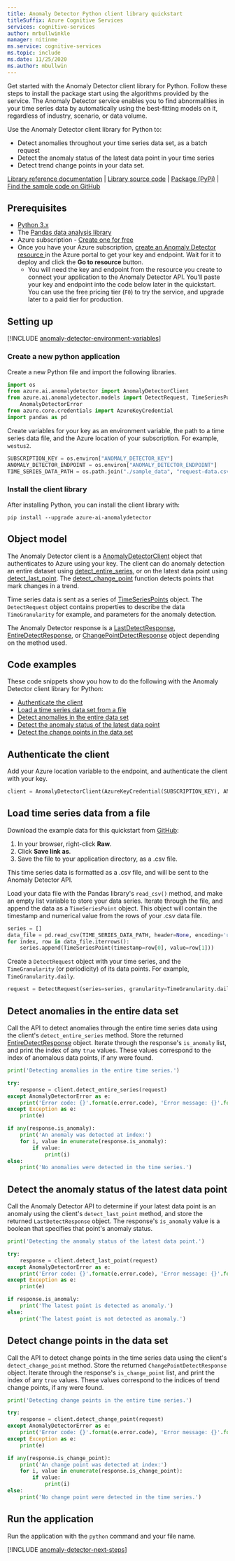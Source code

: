 ```yaml
---
title: Anomaly Detector Python client library quickstart
titleSuffix: Azure Cognitive Services
services: cognitive-services
author: mrbullwinkle
manager: nitinme
ms.service: cognitive-services
ms.topic: include
ms.date: 11/25/2020
ms.author: mbullwin
---
```


Get started with the Anomaly Detector client library for Python. Follow these steps to install the package start using the algorithms provided by the service. The Anomaly Detector service enables you to find abnormalities in your time series data by automatically using the best-fitting models on it, regardless of industry, scenario, or data volume.

Use the Anomaly Detector client library for Python to:

* Detect anomalies throughout your time series data set, as a batch request
* Detect the anomaly status of the latest data point in your time series
* Detect trend change points in your data set.

[Library reference documentation](https://go.microsoft.com/fwlink/?linkid=2090370) | [Library source code](https://github.com/Azure/azure-sdk-for-python/tree/master/sdk/cognitiveservices/azure-cognitiveservices-anomalydetector) | [Package (PyPi)](https://pypi.org/project/azure-ai-anomalydetector/) | [Find the sample code on GitHub](https://github.com/Azure/azure-sdk-for-python/tree/master/sdk/anomalydetector/azure-ai-anomalydetector/samples)

## Prerequisites

* [Python 3.x](https://www.python.org/)
* The [Pandas data analysis library](https://pandas.pydata.org/)
* Azure subscription - [Create one for free](https://azure.microsoft.com/free/cognitive-services)
* Once you have your Azure subscription, <a href="https://ms.portal.azure.com/#create/Microsoft.CognitiveServicesAnomalyDetector"  title="Create an Anomaly Detector resource"  target="_blank">create an Anomaly Detector resource </a> in the Azure portal to get your key and endpoint. Wait for it to deploy and click the **Go to resource** button.
    * You will need the key and endpoint from the resource you create to connect your application to the Anomaly Detector API. You'll paste your key and endpoint into the code below later in the quickstart.
    You can use the free pricing tier (`F0`) to try the service, and upgrade later to a paid tier for production.


## Setting up

[!INCLUDE [anomaly-detector-environment-variables](../environment-variables.md)]

### Create a new python application

 Create a new Python file and import the following libraries.

```python
import os
from azure.ai.anomalydetector import AnomalyDetectorClient
from azure.ai.anomalydetector.models import DetectRequest, TimeSeriesPoint, TimeGranularity, \
    AnomalyDetectorError
from azure.core.credentials import AzureKeyCredential
import pandas as pd
```

Create variables for your key as an environment variable, the path to a time series data file, and the Azure location of your subscription. For example, `westus2`.

```python
SUBSCRIPTION_KEY = os.environ["ANOMALY_DETECTOR_KEY"]
ANOMALY_DETECTOR_ENDPOINT = os.environ["ANOMALY_DETECTOR_ENDPOINT"]
TIME_SERIES_DATA_PATH = os.path.join("./sample_data", "request-data.csv")
```

### Install the client library

After installing Python, you can install the client library with:

```console
pip install --upgrade azure-ai-anomalydetector
```

## Object model

The Anomaly Detector client is a [AnomalyDetectorClient](https://github.com/Azure/azure-sdk-for-python/blob/0b8622dc249969c2f01c5d7146bd0bb36bb106dd/sdk/cognitiveservices/azure-cognitiveservices-anomalydetector/azure/cognitiveservices/anomalydetector/_anomaly_detector_client.py) object that authenticates to Azure using your key. The client can do anomaly detection an entire dataset using [detect_entire_series](https://github.com/Azure/azure-sdk-for-python/blob/bf9d44f2a50aea46a59c4cb83ccfccaff5e2b218/sdk/anomalydetector/azure-ai-anomalydetector/azure/ai/anomalydetector/operations/_anomaly_detector_client_operations.py#L26), or on the latest data point using [detect_last_point](https://github.com/Azure/azure-sdk-for-python/blob/bf9d44f2a50aea46a59c4cb83ccfccaff5e2b218/sdk/anomalydetector/azure-ai-anomalydetector/azure/ai/anomalydetector/operations/_anomaly_detector_client_operations.py#L87). The [detect_change_point](https://github.com/Azure/azure-sdk-for-python/blob/bf9d44f2a50aea46a59c4cb83ccfccaff5e2b218/sdk/anomalydetector/azure-ai-anomalydetector/azure/ai/anomalydetector/aio/operations_async/_anomaly_detector_client_operations_async.py#L142) function detects points that mark changes in a trend.

Time series data is sent as a series of [TimeSeriesPoints](https://github.com/Azure/azure-sdk-for-python/blob/bf9d44f2a50aea46a59c4cb83ccfccaff5e2b218/sdk/anomalydetector/azure-ai-anomalydetector/azure/ai/anomalydetector/models/_models_py3.py#L370) object. The `DetectRequest` object contains properties to describe the data `TimeGranularity` for example, and parameters for the anomaly detection.

The Anomaly Detector response is a [LastDetectResponse](/python/api/azure-cognitiveservices-anomalydetector/azure.cognitiveservices.anomalydetector.models.lastdetectresponse), [EntireDetectResponse](/python/api/azure-cognitiveservices-anomalydetector/azure.cognitiveservices.anomalydetector.models.entiredetectresponse), or [ChangePointDetectResponse](https://github.com/Azure/azure-sdk-for-python/blob/bf9d44f2a50aea46a59c4cb83ccfccaff5e2b218/sdk/anomalydetector/azure-ai-anomalydetector/azure/ai/anomalydetector/models/_models_py3.py#L107) object depending on the method used.

## Code examples

These code snippets show you how to do the following with the Anomaly Detector client library for Python:

* [Authenticate the client](#authenticate-the-client)
* [Load a time series data set from a file](#load-time-series-data-from-a-file)
* [Detect anomalies in the entire data set](#detect-anomalies-in-the-entire-data-set)
* [Detect the anomaly status of the latest data point](#detect-the-anomaly-status-of-the-latest-data-point)
* [Detect the change points in the data set](#detect-change-points-in-the-data-set)

## Authenticate the client

Add your Azure location variable to the endpoint, and authenticate the client with your key.

```python
client = AnomalyDetectorClient(AzureKeyCredential(SUBSCRIPTION_KEY), ANOMALY_DETECTOR_ENDPOINT)
```

## Load time series data from a file

Download the example data for this quickstart from [GitHub](https://github.com/Azure-Samples/AnomalyDetector/blob/master/example-data/request-data.csv):
1. In your browser, right-click **Raw**.
2. Click **Save link as**.
3. Save the file to your application directory, as a .csv file.

This time series data is formatted as a .csv file, and will be sent to the Anomaly Detector API.

Load your data file with the Pandas library's `read_csv()` method, and make an empty list variable to store your data series. Iterate through the file, and append the data as a `TimeSeriesPoint` object. This object will contain the timestamp and numerical value from the rows of your .csv data file.

```python
series = []
data_file = pd.read_csv(TIME_SERIES_DATA_PATH, header=None, encoding='utf-8', date_parser=[0])
for index, row in data_file.iterrows():
    series.append(TimeSeriesPoint(timestamp=row[0], value=row[1]))
```

Create a `DetectRequest` object with your time series, and the `TimeGranularity` (or periodicity) of its data points. For example, `TimeGranularity.daily`.

```python
request = DetectRequest(series=series, granularity=TimeGranularity.daily)
```

## Detect anomalies in the entire data set

Call the API to detect anomalies through the entire time series data using the client's `detect_entire_series` method. Store the returned [EntireDetectResponse](/python/api/azure-cognitiveservices-anomalydetector/azure.cognitiveservices.anomalydetector.models.entiredetectresponse) object. Iterate through the response's `is_anomaly` list, and print the index of any `true` values. These values correspond to the index of anomalous data points, if any were found.

```python
print('Detecting anomalies in the entire time series.')

try:
    response = client.detect_entire_series(request)
except AnomalyDetectorError as e:
    print('Error code: {}'.format(e.error.code), 'Error message: {}'.format(e.error.message))
except Exception as e:
    print(e)

if any(response.is_anomaly):
    print('An anomaly was detected at index:')
    for i, value in enumerate(response.is_anomaly):
        if value:
            print(i)
else:
    print('No anomalies were detected in the time series.')
```

## Detect the anomaly status of the latest data point

Call the Anomaly Detector API to determine if your latest data point is an anomaly using the client's `detect_last_point` method, and store the returned `LastDetectResponse` object. The response's `is_anomaly` value is a boolean that specifies that point's anomaly status.  

```python
print('Detecting the anomaly status of the latest data point.')

try:
    response = client.detect_last_point(request)
except AnomalyDetectorError as e:
    print('Error code: {}'.format(e.error.code), 'Error message: {}'.format(e.error.message))
except Exception as e:
    print(e)

if response.is_anomaly:
    print('The latest point is detected as anomaly.')
else:
    print('The latest point is not detected as anomaly.')
```

## Detect change points in the data set

Call the API to detect change points in the time series data using the client's `detect_change_point` method. Store the returned `ChangePointDetectResponse` object. Iterate through the response's `is_change_point` list, and print the index of any `true` values. These values correspond to the indices of trend change points, if any were found.

```python
print('Detecting change points in the entire time series.')

try:
    response = client.detect_change_point(request)
except AnomalyDetectorError as e:
    print('Error code: {}'.format(e.error.code), 'Error message: {}'.format(e.error.message))
except Exception as e:
    print(e)

if any(response.is_change_point):
    print('An change point was detected at index:')
    for i, value in enumerate(response.is_change_point):
        if value:
            print(i)
else:
    print('No change point were detected in the time series.')
```

## Run the application

Run the application with the `python` command and your file name.

[!INCLUDE [anomaly-detector-next-steps](../quickstart-cleanup-next-steps.md)]
